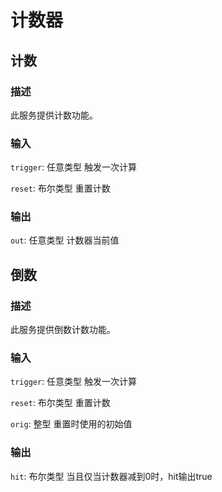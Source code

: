 计数器
================
## 计数

### 描述

此服务提供计数功能。

### 输入

`trigger`: 任意类型 触发一次计算

`reset`: 布尔类型 重置计数

### 输出

`out`: 任意类型 计数器当前值


## 倒数

### 描述

此服务提供倒数计数功能。

### 输入

`trigger`: 任意类型 触发一次计算

`reset`: 布尔类型 重置计数

`orig`: 整型 重置时使用的初始值

### 输出

`hit`: 布尔类型 当且仅当计数器减到0时，hit输出true

